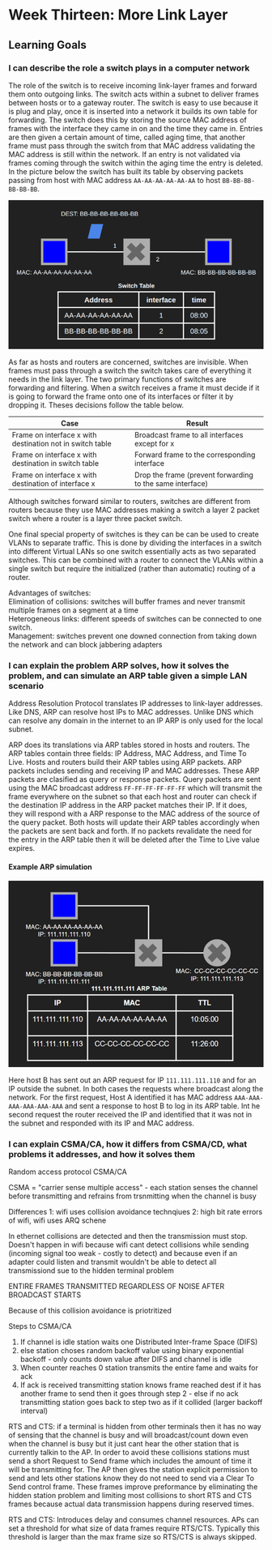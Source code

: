 # Week Thirteen: More Link Layer

## Learning Goals

### I can describe the role a switch plays in a computer network

The role of the switch is to receive incoming link-layer frames and forward them onto outgoing links. The switch acts within a subnet to deliver frames between hosts or to a gateway router. The switch is easy to use because it is plug and play, once it is inserted into a network it builds its own table for forwarding. The switch does this by storing the source MAC address of frames with the interface they came in on and the time they came in. Entries are then given a certain amount of time, called aging time, that another frame must pass through the switch from that MAC address validating the MAC address is still within the network. If an entry is not validated via frames coming through the switch within the aging time the entry is deleted. In the picture below the switch has built its table by observing packets passing from host with MAC address `AA-AA-AA-AA-AA-AA` to host `BB-BB-BB-BB-BB-BB`.

![switch with two hosts](img/img1.png)

As far as hosts and routers are concerned, switches are invisible. When frames must pass through a switch the switch takes care of everything it needs in the link layer. The two primary functions of switches are forwarding and filtering. When a switch receives a frame it must decide if it is going to forward the frame onto one of its interfaces or filter it by dropping it. Theses decisions follow the table below.

| Case                                                  | Result                                                      |
|-------------------------------------------------------|-------------------------------------------------------------|
| Frame on interface x with destination not in switch table | Broadcast frame to all interfaces except for x |
| Frame on interface x with destination in switch table   | Forward frame to the corresponding interface                 |
| Frame on interface x with destination of interface x   | Drop the frame (prevent forwarding to the same interface)     |

Although switches forward similar to routers, switches are different from routers because they use MAC addresses making a switch a layer 2 packet switch where a router is a layer three packet switch.

One final special property of switches is they can be can be used to create VLANs to separate traffic. This is done by dividing the interfaces in a switch into different Virtual LANs so one switch essentially acts as two separated switches. This can be combined with a router to connect the VLANs within a single switch but require the initialized (rather than automatic) routing of a router.

Advantages of switches:  
Elimination of collisions: switches will buffer frames and never transmit multiple frames on a segment at a time  
Heterogeneous links: different speeds of switches can be connected to one switch.  
Management: switches prevent one downed connection from taking down the network and can block jabbering adapters  

### I can explain the problem ARP solves, how it solves the problem, and can simulate an ARP table given a simple LAN scenario

Address Resolution Protocol translates IP addresses to link-layer addresses. Like DNS, ARP can resolve host IPs to MAC addresses. Unlike DNS which can resolve any domain in the internet to an IP ARP is only used for the local subnet.

ARP does its translations via ARP tables stored in hosts and routers. The ARP tables contain three fields: IP Address, MAC Address, and Time To Live. Hosts and routers build their ARP tables using ARP packets. ARP packets includes sending and receiving IP and MAC addresses. These ARP packets are clasified as query or response packets. Query packets are sent using the MAC broadcast address `FF-FF-FF-FF-FF-FF` which will transmit the frame everywhere on the subnet so that each host and router can check if the destination IP address in the ARP packet matches their IP. If it does, they will respond with a ARP response to the MAC address of the source of the query packet. Both hosts will update their ARP tables accordingly when the packets are sent back and forth. If no packets revalidate the need for the entry in the ARP table then it will be deleted after the Time to Live value expires.

#### Example ARP simulation

![ARP table in simple subnet](img/img2.jpg)

Here host B has sent out an ARP request for IP ```111.111.111.110``` and for an IP outside the subnet. In both cases the requests where broadcast along the network. For the first request, Host A identified it has MAC address ```AAA-AAA-AAA-AAA-AAA-AAA``` and sent a response to host B to log in its ARP table. Int he second request the router received the IP and identified that it was not in the subnet and responded with its IP and MAC address.

### I can explain CSMA/CA, how it differs from CSMA/CD, what problems it addresses, and how it solves them

Random access protocol CSMA/CA

CSMA = "carrier sense multiple access" - each station senses the channel before transmitting and refrains from trsnmitting when the channel is busy

Differences 1: wifi uses collision avoidance technqiues 2: high bit rate errors of wifi, wifi uses ARQ schene

In ethernet collisions are detected and then the transmission must stop. Doesn't happen in wifi because wifi cant detect collisions while sending (incoming signal too weak - costly to detect) and because even if an adapter could listen and transmit wouldn't be able to detect all transmissiond sue to the hidden terminal problem

ENTIRE FRAMES TRANSMITTED REGARDLESS OF NOISE AFTER BROADCAST STARTS

Because of this collision avoidance is priotritized

Steps to CSMA/CA

1. If channel is idle station waits one Distributed Inter-frame Space (DIFS) 
2. else station choses random backoff value using binary exponential backoff - only counts down value after DIFS and channel is idle
2. When counter reaches 0 station transmits the entire fame and waits for ack
3. If ack is received transmitting station knows frame reached dest if it has another frame to send then it goes through step 2 - else if no ack transmitting station goes back to step two as if it collided (larger backoff interval)

RTS and CTS: if a terminal is hidden from other terminals then it has no way of sensing that the channel is busy and will broadcast/count down even when the channel is busy but it just cant hear the other station that is currently talkin to the AP. In order to avoid these collisions stations must send a short Request to Send frame which includes the amount of time it will be transmitting for. The AP then gives the station explicit permission to send and lets other stations know they do not need to send via a Clear To Send control frame. These frames improve preformance by eliminating the hidden station problem and limiting most collisions to short RTS and CTS frames because actual data transmission happens during reserved times.

RTS and CTS: Introduces delay and consumes channel resources. APs can set a threshold for what size of data frames require RTS/CTS. Typically this threshold is larger than the max frame size so RTS/CTS is always skipped.
